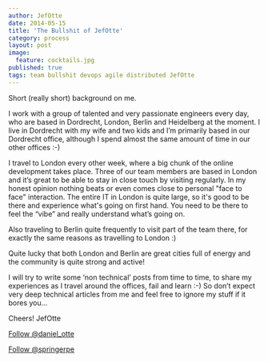 ```yaml
---
author: JefOtte 
date: 2014-05-15
title: 'The Bullshit of JefOtte'
category: process
layout: post
image: 
  feature: cocktails.jpg
published: true
tags: team bullshit devops agile distributed JefOtte
---
```


Short (really short) background on me.

I work with a group of talented and very passionate engineers every day, who are based in Dordrecht, London, Berlin and Heidelberg at the moment. I live in Dordrecht with my wife and two kids and I’m primarily based in our Dordrecht office, although I spend almost the same amount of time in our other offices :-)

I travel to London every other week, where a big chunk of the online development takes place. Three of our team members are based in London and it’s great to be able to stay in close touch by visiting regularly. In my honest opinion nothing beats or even comes close to personal "face to face" interaction. The entire IT in London is quite large, so it's good to be there and experience what's going on first hand. You need to be there to feel the “vibe” and really understand what’s going on.

Also traveling to Berlin quite frequently to visit part of the team there, for exactly the same reasons as travelling to London :)

Quite lucky that both London and Berlin are great cities full of energy and the community is quite strong and active!

I will try to write some ‘non technical’ posts from time to time, to share my experiences as I travel around the offices, fail and learn :-)
So don’t expect very deep technical articles from me and feel free to ignore my stuff if it bores you…

Cheers!
JefOtte

<a href="https://twitter.com/daniel_otte" class="twitter-follow-button" data-show-count="false" data-size="large">Follow @daniel_otte</a>
<script>!function(d,s,id){var js,fjs=d.getElementsByTagName(s)[0],p=/^http:/.test(d.location)?'http':'https';if(!d.getElementById(id)){js=d.createElement(s);js.id=id;js.src=p+'://platform.twitter.com/widgets.js';fjs.parentNode.insertBefore(js,fjs);}}(document, 'script', 'twitter-wjs');</script>
<a href="https://twitter.com/springerpe" class="twitter-follow-button" data-show-count="false" data-size="large">Follow @springerpe</a>
<script>!function(d,s,id){var js,fjs=d.getElementsByTagName(s)[0],p=/^http:/.test(d.location)?'http':'https';if(!d.getElementById(id)){js=d.createElement(s);js.id=id;js.src=p+'://platform.twitter.com/widgets.js';fjs.parentNode.insertBefore(js,fjs);}}(document, 'script', 'twitter-wjs');</script>